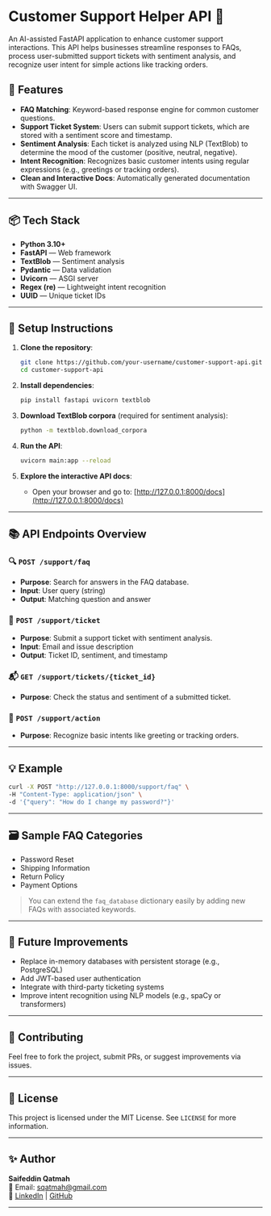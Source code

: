 # Customer Support Helper API 🚀

An AI-assisted FastAPI application to enhance customer support interactions. This API helps businesses streamline responses to FAQs, process user-submitted support tickets with sentiment analysis, and recognize user intent for simple actions like tracking orders.

## 🌟 Features

- **FAQ Matching**: Keyword-based response engine for common customer questions.
- **Support Ticket System**: Users can submit support tickets, which are stored with a sentiment score and timestamp.
- **Sentiment Analysis**: Each ticket is analyzed using NLP (TextBlob) to determine the mood of the customer (positive, neutral, negative).
- **Intent Recognition**: Recognizes basic customer intents using regular expressions (e.g., greetings or tracking orders).
- **Clean and Interactive Docs**: Automatically generated documentation with Swagger UI.

---

## 📦 Tech Stack

- **Python 3.10+**
- **FastAPI** — Web framework
- **TextBlob** — Sentiment analysis
- **Pydantic** — Data validation
- **Uvicorn** — ASGI server
- **Regex (re)** — Lightweight intent recognition
- **UUID** — Unique ticket IDs

---

## 🔧 Setup Instructions

1. **Clone the repository**:
   ```bash
   git clone https://github.com/your-username/customer-support-api.git
   cd customer-support-api
   ```

2. **Install dependencies**:
   ```bash
   pip install fastapi uvicorn textblob
   ```

3. **Download TextBlob corpora** (required for sentiment analysis):
   ```bash
   python -m textblob.download_corpora
   ```

4. **Run the API**:
   ```bash
   uvicorn main:app --reload
   ```

5. **Explore the interactive API docs**:
   - Open your browser and go to: [http://127.0.0.1:8000/docs](http://127.0.0.1:8000/docs)

---

## 📚 API Endpoints Overview

### 🔍 `POST /support/faq`
- **Purpose**: Search for answers in the FAQ database.
- **Input**: User query (string)
- **Output**: Matching question and answer

### 📝 `POST /support/ticket`
- **Purpose**: Submit a support ticket with sentiment analysis.
- **Input**: Email and issue description
- **Output**: Ticket ID, sentiment, and timestamp

### 📬 `GET /support/tickets/{ticket_id}`
- **Purpose**: Check the status and sentiment of a submitted ticket.

### 🧠 `POST /support/action`
- **Purpose**: Recognize basic intents like greeting or tracking orders.

---

## 💡 Example

```bash
curl -X POST "http://127.0.0.1:8000/support/faq" \
-H "Content-Type: application/json" \
-d '{"query": "How do I change my password?"}'
```

---

## 🗃 Sample FAQ Categories

- Password Reset
- Shipping Information
- Return Policy
- Payment Options

> You can extend the `faq_database` dictionary easily by adding new FAQs with associated keywords.

---

## 🚀 Future Improvements

- Replace in-memory databases with persistent storage (e.g., PostgreSQL)
- Add JWT-based user authentication
- Integrate with third-party ticketing systems
- Improve intent recognition using NLP models (e.g., spaCy or transformers)

---

## 🤝 Contributing

Feel free to fork the project, submit PRs, or suggest improvements via issues.

---

## 📄 License

This project is licensed under the MIT License. See `LICENSE` for more information.

---

## ✨ Author

**Saifeddin Qatmah**  
📧 Email: sqatmah@gmail.com  
🔗 [LinkedIn](https://linkedin.com/in/saifeddin-qatamh-a161b2166) | [GitHub](https://github.com/Sqatmah)

---
